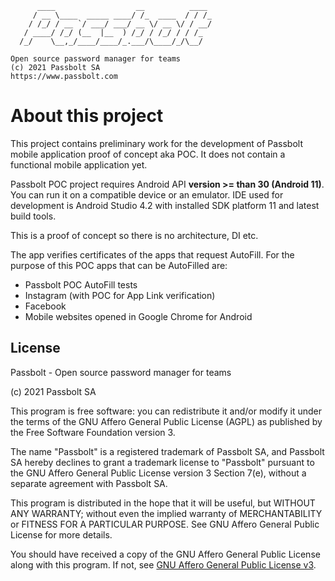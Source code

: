 	      ____                  __          ____
	     / __ \____  _____ ____/ /_  ____  / / /_
	    / /_/ / __ `/ ___/ ___/ __ \/ __ \/ / __/
	   / ____/ /_/ (__  |__  ) /_/ / /_/ / / /_
	  /_/    \__,_/____/____/_.___/\____/_/\__/

	Open source password manager for teams
	(c) 2021 Passbolt SA
	https://www.passbolt.com

# About this project

This project contains preliminary work for the development of Passbolt mobile application proof of
concept aka POC. It does not contain a functional mobile application yet. 

Passbolt POC project requires Android API **version >= than 30 (Android 11)**. You can run it on a compatible device or an emulator.
IDE used for development is Android Studio 4.2 with installed SDK platform 11 and latest build tools.

This is a proof of concept so there is no architecture, DI etc.

The app verifies certificates of the apps that request AutoFill. For the purpose of this POC apps that can be AutoFilled are:
 - Passbolt POC AutoFill tests
 - Instagram (with POC for App Link verification)
 - Facebook
 - Mobile websites opened in Google Chrome for Android

## License

Passbolt - Open source password manager for teams

(c) 2021 Passbolt SA

This program is free software: you can redistribute it and/or modify it under the terms of the GNU Affero General
Public License (AGPL) as published by the Free Software Foundation version 3.

The name "Passbolt" is a registered trademark of Passbolt SA, and Passbolt SA hereby declines to grant a trademark
license to "Passbolt" pursuant to the GNU Affero General Public License version 3 Section 7(e), without a separate
agreement with Passbolt SA.

This program is distributed in the hope that it will be useful, but WITHOUT ANY WARRANTY; without even the implied
warranty of MERCHANTABILITY or FITNESS FOR A PARTICULAR PURPOSE. See GNU Affero General Public License for more details.

You should have received a copy of the GNU Affero General Public License along with this program. If not,
see [GNU Affero General Public License v3](http://www.gnu.org/licenses/agpl-3.0.html).
